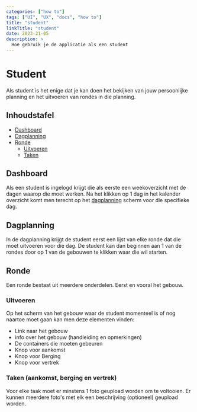 ```yaml
---
categories: ["how to"]
tags: ["UI", "UX", "docs", "how to"]
title: "student"
linkTitle: "student"
date: 2023-21-05
description: >
  Hoe gebruik je de applicatie als een student
---
```


# Student
Als student is het enige dat je kan doen het bekijken van jouw persoonlijke planning en het uitvoeren van rondes in die planning.

## Inhoudstafel

- [Dashboard](#dashboard)
- [Dagplanning](#dagplanning)
- [Ronde](#ronde)
  - [Uitvoeren](#uitvoeren)
  - [Taken](#taken-aankomst-berging-en-vertrek)

## Dashboard

Als een student is ingelogd krijgt die als eerste een weekoverzicht met de dagen waarop die moet werken.
Na het klikken op 1 dag in het kalender overzicht komt men terecht op het [dagplanning](#dagplanning) scherm voor die specifieke dag.

## Dagplanning

In de dagplanning krijgt de student eerst een lijst van elke ronde dat die moet uitvoeren voor die dag.
De student kan dan beginnen aan 1 van de rondes door op 1 van de gebouwen te klikken waar die wil starten.

## Ronde

Een ronde bestaat uit meerdere onderdelen. Eerst en vooral het gebouw.

### Uitvoeren
Op het scherm van het gebouw waar de student momenteel is of nog naartoe moet gaan kan men deze elementen vinden:

- Link naar het gebouw
- info over het gebouw (handleiding en opmerkingen)
- De containers die moeten gebeuren
- Knop voor aankomst
- Knop voor Berging
- Knop voor vertrek

### Taken (aankomst, berging en vertrek)

Voor elke taak moet er minstens 1 foto geupload worden om te voltooien.
Er kunnen meerdere foto's met elk een beschrijving (optioneel) geupload worden.
